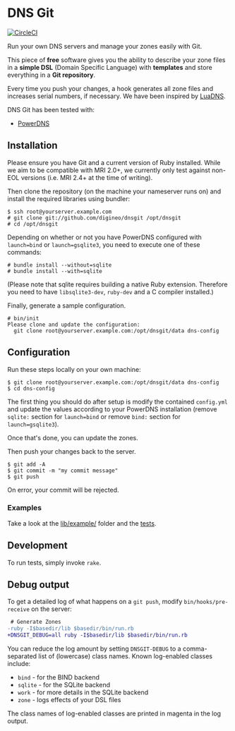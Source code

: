 # DNS Git

[![CircleCI](https://circleci.com/gh/digineo/dnsgit.svg?style=svg)](https://circleci.com/gh/digineo/dnsgit)

Run your own DNS servers and manage your zones easily with Git.

This piece of **free** software gives you the ability to describe your zone
files in a **simple DSL** (Domain Specific Language) with **templates** and
store everything in a **Git repository**.

Every time you push your changes, a hook generates all zone files and increases
serial numbers, if necessary. We have been inspired by [LuaDNS](http://www.luadns.com/).

DNS Git has been tested with:
* [PowerDNS](https://www.powerdns.com/)


## Installation

Please ensure you have Git and a current version of Ruby installed. While
we aim to be compatible with MRI 2.0+, we currently only test against
non-EOL versions (i.e. MRI 2.4+ at the time of writing).

Then clone the repository (on the machine your nameserver runs on) and
install the required libraries using bundler:

```console
$ ssh root@yourserver.example.com
# git clone git://github.com/digineo/dnsgit /opt/dnsgit
# cd /opt/dnsgit
```

Depending on whether or not you have PowerDNS configured with
`launch=bind` or `launch=gsqlite3`, you need to execute one of these
commands:

```console
# bundle install --without=sqlite
# bundle install --with=sqlite
```

(Please note that sqlite requires building a native Ruby extension. Therefore
you need to have `libsqlite3-dev`, `ruby-dev` and a C compiler installed.)

Finally, generate a sample configuration.

```console
# bin/init
Please clone and update the configuration:
  git clone root@yourserver.example.com:/opt/dnsgit/data dns-config
```


## Configuration

Run these steps locally on your own machine:

```console
$ git clone root@yourserver.example.com:/opt/dnsgit/data dns-config
$ cd dns-config
```

The first thing you should do after setup is modify the contained
`config.yml` and update the values according to your PowerDNS
installation (remove `sqlite:` section for `launch=bind` or remove
`bind:` section for `launch=gsqlite3`).

Once that's done, you can update the zones.

Then push your changes back to the server.

```console
$ git add -A
$ git commit -m "my commit message"
$ git push
```

On error, your commit will be rejected.


### Examples

Take a look at the [lib/example/](https://github.com/digineo/dnsgit/tree/master/lib/example)
folder and the [tests](https://github.com/digineo/dnsgit/tree/master/tests/zone_test.rb).


## Development

To run tests, simply invoke `rake`.

## Debug output

To get a detailed log of what happens on a `git push`, modify
`bin/hooks/pre-receive` on the server:

```diff
 # Generate Zones
-ruby -I$basedir/lib $basedir/bin/run.rb
+DNSGIT_DEBUG=all ruby -I$basedir/lib $basedir/bin/run.rb
```

You can reduce the log amount by setting `DNSGIT-DEBUG` to a comma-separated
list of (lowercase) class names. Known log-enabled classes include:

- `bind` - for the BIND backend
- `sqlite` - for the SQLite backend
- `work` - for more details in the SQLite backend
- `zone` - logs effects of your DSL files

The class names of log-enabled classes are printed in magenta in the
log output.
